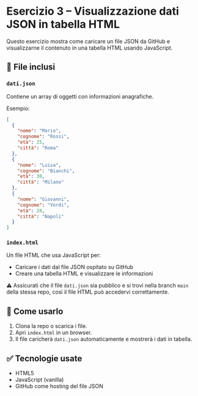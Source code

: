 # Esercizio 3 – Visualizzazione dati JSON in tabella HTML

Questo esercizio mostra come caricare un file JSON da GitHub e visualizzarne il contenuto in una tabella HTML usando JavaScript.

## 📁 File inclusi

### `dati.json`
Contiene un array di oggetti con informazioni anagrafiche.

Esempio:
```json
[
  {
    "nome": "Mario",
    "cognome": "Rossi",
    "età": 25,
    "città": "Roma"
  },
  {
    "nome": "Luisa",
    "cognome": "Bianchi",
    "età": 30,
    "città": "Milano"
  },
  {
    "nome": "Giovanni",
    "cognome": "Verdi",
    "età": 28,
    "città": "Napoli"
  }
]
```

### `index.html`
Un file HTML che usa JavaScript per:
- Caricare i dati dal file JSON ospitato su GitHub
- Creare una tabella HTML e visualizzare le informazioni

⚠️ Assicurati che il file `dati.json` sia pubblico e si trovi nella branch `main` della stessa repo, così il file HTML può accedervi correttamente.

## 🚀 Come usarlo

1. Clona la repo o scarica i file.
2. Apri `index.html` in un browser.
3. Il file caricherà `dati.json` automaticamente e mostrerà i dati in tabella.

## ✅ Tecnologie usate

- HTML5
- JavaScript (vanilla)
- GitHub come hosting del file JSON

